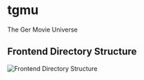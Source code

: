 # tgmu
The Ger Movie Universe

## Frontend Directory Structure
![Frontend Directory Structure](https://miro.medium.com/v2/resize:fit:720/format:webp/1*5LdNudDKKlCLrCOJQ6aH9A.png)
